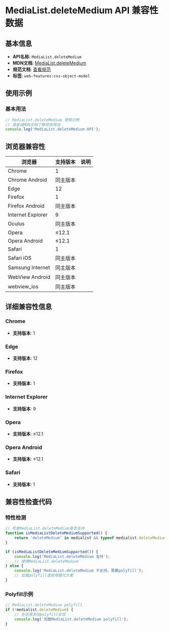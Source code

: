 # MediaList.deleteMedium API 兼容性数据

## 基本信息

- **API名称**: `MediaList.deleteMedium`
- **MDN文档**: [MediaList.deleteMedium](https://developer.mozilla.org/docs/Web/API/MediaList/deleteMedium)
- **规范文档**: [查看规范](https://drafts.csswg.org/cssom/#dom-medialist-deletemedium)
- **标签**: `web-features:css-object-model`

## 使用示例

### 基本用法

```javascript
// MediaList.deleteMedium 使用示例
// 请查阅MDN文档了解具体用法
console.log('MediaList.deleteMedium API');
```

## 浏览器兼容性

| 浏览器 | 支持版本 | 说明 |
|--------|----------|------|
| Chrome | 1 |  |
| Chrome Android | 同主版本 |  |
| Edge | 12 |  |
| Firefox | 1 |  |
| Firefox Android | 同主版本 |  |
| Internet Explorer | 9 |  |
| Oculus | 同主版本 |  |
| Opera | ≤12.1 |  |
| Opera Android | ≤12.1 |  |
| Safari | 1 |  |
| Safari iOS | 同主版本 |  |
| Samsung Internet | 同主版本 |  |
| WebView Android | 同主版本 |  |
| webview_ios | 同主版本 |  |

## 详细兼容性信息

### Chrome

- **支持版本**: 1

### Edge

- **支持版本**: 12

### Firefox

- **支持版本**: 1

### Internet Explorer

- **支持版本**: 9

### Opera

- **支持版本**: ≤12.1

### Opera Android

- **支持版本**: ≤12.1

### Safari

- **支持版本**: 1

## 兼容性检查代码

### 特性检测

```javascript
// 检查MediaList.deleteMedium是否支持
function isMediaListDeleteMediumSupported() {
    return 'deleteMedium' in medialist && typeof medialist.deleteMedium === 'function';
}

if (isMediaListDeleteMediumSupported()) {
    console.log('MediaList.deleteMedium 支持');
    // 使用MediaList.deleteMedium
} else {
    console.log('MediaList.deleteMedium 不支持，需要polyfill');
    // 加载polyfill或使用替代方案
}
```

### Polyfill示例

```javascript
// MediaList.deleteMedium polyfill
if (!medialist.deleteMedium) {
    // 在这里添加polyfill实现
    console.log('加载MediaList.deleteMedium polyfill');
}
```

